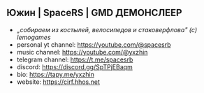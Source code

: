 ## Южин | SpaceRS | GMD ДЕМОНСЛЕЕР
- _„собираем из костылей, велосипедов и стаковерфлова" (с) lemogames_
- personal yt channel: https://youtube.com/@spacesrb
- music channel: https://youtube.com/@yxzhin
- telegram channel: https://t.me/spacesrb
- discord: https://discord.gg/SpTPjEBaqm
- bio: https://tapy.me/yxzhin
- website: https://cirf.hhos.net
